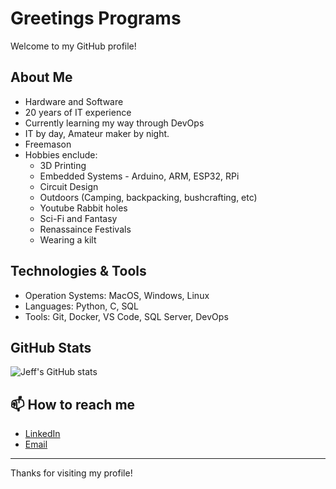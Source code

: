 # Greetings Programs

Welcome to my GitHub profile!

## About Me
- Hardware and Software
- 20 years of IT experience
- Currently learning my way through DevOps 
- IT by day, Amateur maker by night.
- Freemason
- Hobbies enclude:
    - 3D Printing
    - Embedded Systems - Arduino, ARM, ESP32, RPi
    - Circuit Design
    - Outdoors (Camping, backpacking, bushcrafting, etc)
    - Youtube Rabbit holes
    - Sci-Fi and Fantasy
    - Renassaince Festivals
    - Wearing a kilt


## Technologies & Tools
- Operation Systems: MacOS, Windows, Linux
- Languages: Python, C, SQL
- Tools: Git, Docker, VS Code, SQL Server, DevOps

## GitHub Stats

![Jeff's GitHub stats](https://github-readme-stats.vercel.app/api?username=jeff-comley&show_icons=true&theme=default)

## 📫 How to reach me

- [LinkedIn](https://www.linkedin.com/in/jeff-comley-5b4a6551)
- [Email](mailto:jeffcomley@mac.com)

---

Thanks for visiting my profile!
